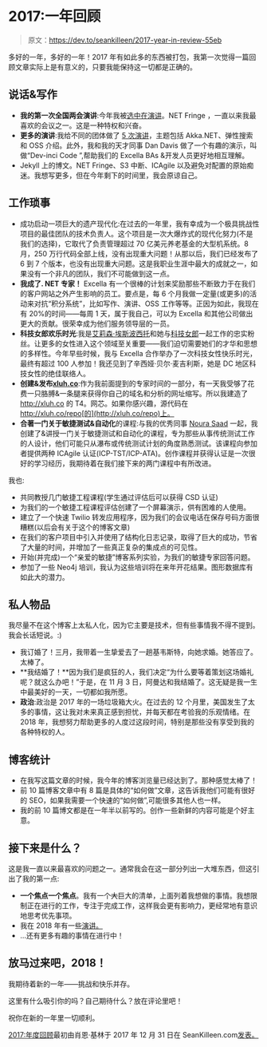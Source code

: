 # 2017:一年回顾

> 原文：<https://dev.to/seankilleen/2017-year-in-review-55eb>

多好的一年，多好的一年！2017 年有如此多的东西被打包，我第一次觉得一篇回顾文章实际上是有意义的，只要我能保持这一切都是正确的。

## 说话&写作

*   **我的第一次全国两会演讲**:今年我被[选中在](https://www.youtube.com/watch?v=jFDXNGFvcYg)[演讲](http://dotnetfringe.org)。NET Fringe ，一直以来我最喜欢的会议之一。这是一种特权和兴奋。
*   **更多的演讲**:我给不同的团体做了 [5 次演讲](https://seankilleen.com/Presentations/)，主题包括 Akka.NET、弹性搜索和 OSS 介绍。此外，我和我的天才同事 Dan Davis 做了一个有趣的演示，叫做“Dev-inci Code ”,帮助我们的 Excella BAs &开发人员更好地相互理解。
*   Jekyll 上的博文。NET Fringe、S3 中断、ICAgile 以及避免对配置的原始痴迷。我想写更多，但在今年剩下的时间里，我会原谅自己。

## 工作琐事

*   成功启动一项巨大的遗产现代化:在过去的一年里，我有幸成为一个极具挑战性项目的最佳团队的技术负责人。这个项目是一次大爆炸式的现代化努力(不是我们的选择)，它取代了负责管理超过 70 亿美元养老基金的大型机系统。8 月，250 万行代码全部上线，没有出现重大问题！从那以后，我们已经发布了 6 到 7 个版本，也没有出现重大问题。这是我职业生涯中最大的成就之一，如果没有一个非凡的团队，我们不可能做到这一点。
*   **我成了. NET 专家！** Excella 有一个很棒的计划来奖励那些不断致力于在我们的客户网站之外产生影响的员工。要点是，每 6 个月我做一定量(或更多)的活动来对抗“积分系统”，比如写作、演讲、OSS 工作等等。正因为如此，我现在有 20%的时间——每周 1 天，属于我自己，可以为 Excella 和其他公司做出更大的贡献。很荣幸成为他们服务领导层的一员。
*   **科技女郎欢乐时光**:我是[艾莉森·埃斯波西托](https://twitter.com/allisonveronica)和她与[科技女郎](https://www.hiretechladies.com)一起工作的忠实粉丝。让更多的女性进入这个领域至关重要——我们迫切需要她们的才华和思想的多样性。今年早些时候，我与 Excella 合作举办了一次科技女性快乐时光，最终有超过 100 人参加！我还见到了辛西娅·贝尔·麦吉利斯，她是 DC 地区科技女性的绝佳联络人。
*   **创建&发布[xluh.co](http://xluh.co)**:作为我前面提到的专家时间的一部分，有一天我受够了花费一只胳膊&一条腿来获得你自己的域名和分析的网址缩写。所以我建造了 http://xluh.co 的 T4。网芯。如果你感兴趣，源代码在 http://xluh.co/repo[的](http://xluh.co/repo)上。
*   **合著一门关于敏捷测试&自动化**的课程:与我的优秀同事 [Noura Saad](http://twitter.com/naranir) 一起，我创建了&讲授一门关于敏捷测试和自动化的课程，专为那些从事传统测试工作的人设计，他们可能只从瀑布或传统测试计划的角度熟悉测试。该课程向参加者提供两种 ICAgile 认证(ICP-TST/ICP-ATA)。创作课程并获得认证是一次很好的学习经历，我期待着在我们接下来的两门课程中有所改进。

我也:

*   共同教授几门敏捷工程课程(学生通过评估后可以获得 CSD 认证)
*   为我们的一个敏捷工程课程评估创建了一个屏幕演示，供有困难的人使用。
*   建立了一个快速 Twilio 转发应用程序，因为我们的会议电话在保存号码方面很糟糕(以后会有关于这个的博客文章)
*   在我们的客户项目中引入并使用了结构化日志记录，取得了巨大的成功，节省了大量的时间，并增加了一些真正复杂的集成点的可见性。
*   开始(并完成)一个“亲爱的敏捷”博客系列实验，为我们的敏捷专家回答问题。
*   参加了一些 Neo4j 培训，我认为这些培训将在来年开花结果。图形数据库有如此大的潜力。

## 私人物品

我尽量不在这个博客上太私人化，因为它主要是技术，但有些事情我不得不提到。我会长话短说。:)

*   我订婚了！三月，我带着一生挚爱去了一趟基韦斯特，向她求婚。她答应了。太棒了。
*   **我结婚了！**因为我们是疯狂的人，我们决定“为什么要等着策划这场婚礼呢？就这么办吧！”于是，在 11 月 3 日，阿曼达和我结婚了。这无疑是我一生中最美好的一天，一切都如我所愿。
*   **政治**:政治是 2017 年的一场垃圾箱大火。在过去的 12 个月里，美国发生了太多的事情，这让我对未来真正感到担忧，并每天都在考验我的乐观情绪。在 2018 年，我想努力帮助更多的人度过这段时间，特别是那些没有享受到我的各种特权的人。

## 博客统计

*   在我写这篇文章的时候，我今年的博客浏览量已经达到了。那种感觉太棒了！
*   前 10 篇博客文章中有 8 篇是具体的“如何做”文章，这告诉我他们可能有很好的 SEO，如果我需要一个快速的“如何做”,可能很多其他人也一样。
*   我的前 10 篇博文都是在一年半以前写的。创作一些新鲜的内容可能是个好主意。

## 接下来是什么？

这是我一直以来最喜欢的问题之一。通常我会在这一部分列出一大堆东西，但这引出了我的第一点:

*   **一个焦点一个焦点**。我有一个~~大~~巨大的清单，上面列着我想做的事情。我想限制正在进行的工作，专注于完成工作，这样我会更有影响力，更经常地有意识地思考优先事项。
*   我在 2018 年有一些[演讲。](https://seankilleen.com/Presentations/)
*   …还有更多有趣的事情在进行中！

## 放马过来吧，2018！

我期待着新的一年——挑战和快乐并存。

这里有什么吸引你的吗？自己期待什么？放在评论里吧！

祝你在新的一年里一切顺利。

[2017:年度回顾](https://SeanKilleen.com/2017/12/recapping-a-year-for-the-record-books/)最初由肖恩·基林于 2017 年 12 月 31 日在 SeanKilleen.com[发表。](https://SeanKilleen.com)
